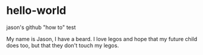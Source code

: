 # hello-world
jason's github "how to" test

My name is Jason, I have a beard. I love legos and hope that my future child does too, but that they don't touch my legos.
